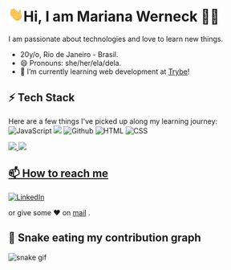 # <img src="https://raw.githubusercontent.com/ABSphreak/ABSphreak/master/gifs/Hi.gif" width="30px">Hi, I am Mariana Werneck 👨‍💻

I am passionate about technologies and love to learn new things.
- 20y/o, Rio de Janeiro - Brasil. 
- 😄 Pronouns: she/her/ela/dela.
- 🌱 I’m currently learning web development at [Trybe](https://betrybe.com)!

## ⚡ Tech Stack

Here are a few things I've picked up along my learning journey:
 ![JavaScript](https://img.shields.io/badge/JavaScript-F7DF1E?style=for-the-badge&logo=javascript&logoColor=black) ![](https://img.shields.io/badge/git%20-%23F05033.svg?&style=for-the-badge&logo=git&logoColor=white)  ![Github](https://img.shields.io/badge/github%20-%23121011.svg?&style=for-the-badge&logo=github&logoColor=white) ![HTML](https://img.shields.io/badge/HTML5-E34F26?style=for-the-badge&logo=html5&logoColor=white) ![CSS](https://img.shields.io/badge/CSS-239120?&style=for-the-badge&logo=css3&logoColor=white)
 
   <div>
<a href="https://github.com/mariyzx">
<img height="180em" src="https://github-readme-stats.vercel.app/api/top-langs/?username=mariyzx&layout=compact&langs_count=7&theme=dracula"/>
<img height="180em" src="https://github-readme-stats.vercel.app/api?username=mariyzx&show_icons=true&theme=dracula&include_all_commits=true&count_private=true"/>
</div>
  
## 📫 How to reach me
[![LinkedIn](https://img.shields.io/badge/LinkedIn-0077B5?style=for-the-badge&logo=linkedin&logoColor=white)](https://www.linkedin.com/in/marinhomariana8/)
 
 or give some ♥ on [mail](mailto:marinhomariana8@gmail.com) .
  
## 🐍 Snake eating my contribution graph 
![snake gif](https://github.com/mariyzx/mariyzx/blob/output/github-contribution-grid-snake.gif)
